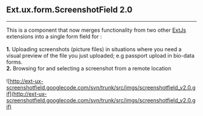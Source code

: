 ## Ext.ux.form.ScreenshotField 2.0 ##

---


This is a component that now merges functionality from two other [ExtJs](http://www.extjs.com) extensions into a single form field for :
<br /><br />
**1.** Uploading screenshots (picture files) in situations where you need a visual preview of the file you just uploaded; e.g passport upload in bio-data forms.
<br />**2.** Browsing for and selecting a screenshot from a remote location
<br /><br />
![http://ext-ux-screenshotfield.googlecode.com/svn/trunk/src/imgs/screenshotfield_v2.0.gif](http://ext-ux-screenshotfield.googlecode.com/svn/trunk/src/imgs/screenshotfield_v2.0.gif)